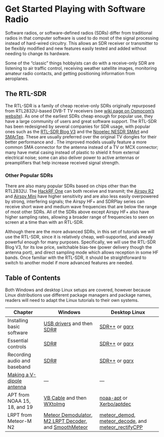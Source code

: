 

# Get Started Playing with Software Radio

Software radios, or software-defined radios (SDRs) differ from traditional radios in that computer software is used to do most of the signal processing instead of hard-wired circuitry. This allows an SDR receiver or transmitter to be flexibly modified and new features easily tested and added without needing to change its hardware.

Some of the “classic” things hobbyists can do with a receive-only SDR are listening to air traffic control, receiving weather satellite images, monitoring amateur radio contacts, and getting positioning information from aeroplanes.

## The RTL-SDR

The RTL-SDR is a family of cheap receive-only SDRs originally repurposed from RTL2832U-based DVB-T TV receivers (see [wiki page on Osmocom’s website](https://osmocom.org/projects/rtl-sdr/wiki/Rtl-sdr)). As one of the earliest SDRs cheap enough for popular use, they have a large community of users and great software support. The RTL-SDR has been redesigned by several companies for SDR usage, with popular ones such as the [RTL-SDR Blog V3](https://www.rtl-sdr.com/buy-rtl-sdr-dvb-t-dongles/) and the [Nooelec NESDR SMArt](https://www.nooelec.com/store/sdr/sdr-receivers/nesdr-smart-sdr.html) and [SMArTee](https://www.nooelec.com/store/sdr/sdr-receivers/nesdr-smartee-sdr.html). These are usually preferred over the original TV dongles for their better performance and . The improved models usually feature a more common SMA connector for the antenna instead of a TV or MCX connector; many have metal casing instead of plastic to shield it from external electrical noise; some can also deliver power to active antennas or preamplifiers that help increase received signal strength.

### Other Popular SDRs

There are also many popular SDRs based on chips other than the RTL2832U. The [HackRF One](https://greatscottgadgets.com/hackrf/one/) can both receive and transmit; the [Airspy R2](https://airspy.com/airspy-r2/) and [Airspy Mini](https://airspy.com/airspy-mini/) have higher sensitivity and are also less easily overpowered by strong, interfering signals; the Airspy HF+ and SDRPlay series can receive short wave and medium wave frequencies that are below the range of most other SDRs. All of the SDRs above except Airspy HF+ also have higher sampling rates, allowing a broader range of frequencies to seen on screen at a time than with an RTL-SDR.

Although there are the more advanced SDRs, in this set of tutorials we will use the RTL-SDR, since it is relatively cheap, well-supported, and already powerful enough for many purposes. Specifically, we will use the RTL-SDR Blog V3, for its low price, switchable bias-tee (power delivery though the antenna port), and direct sampling mode which allows reception in some HF bands. Once familiar with the RTL-SDR, it should be straightforward to switch to another model if more advanced features are needed.

## Table of Contents

Both Windows and desktop Linux setups are covered, however because Linux distributions use different package managers and package names, readers will need to adapt the Linux tutorials to their own systems. 

| Chapter                       | Windows                                                      | Desktop Linux                                                |
| ----------------------------- | ------------------------------------------------------------ | ------------------------------------------------------------ |
| Installing basic software     | [USB drivers](installing_basic_software_win_drivers.md) and then [SDR#]() | [SDR++]() or [gqrx]()                                        |
| Essential controls            | [SDR#]()                                                     | [SDR++]() or [gqrx]()                                        |
| Recording audio and baseband  | [SDR#]()                                                     | [SDR++]() or [gqrx]()                                        |
| [Making a V-dipole antenna]() | —                                                            | —                                                            |
| APT from NOAA 15, 18, and 19  | [VB Cable]() and then [WXtoImg]()                            | [noaa-apt](https://noaa-apt.mbernardi.com.ar/) or [Xerbo/aptdec](https://github.com/Xerbo/aptdec) |
| LRPT from Meteor-M N2         | [Meteor Demodulator](), [M2 LRPT Decoder](), and [SmoothMeteor]() | [meteor_demod](https://github.com/dbdexter-dev/meteor_demod), [meteor_decode](https://github.com/dbdexter-dev/meteor_decode), and [meteor_rectifyCPP](https://github.com/TGYK/meteor_rectifyCPP) |

